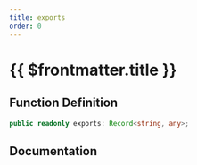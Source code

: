 ```yaml
---
title: exports
order: 0
---
```


# {{ $frontmatter.title }}

## Function Definition

```ts
public readonly exports: Record<string, any>;
```

## Documentation

<!--@include: ./parts/exports.md-->
